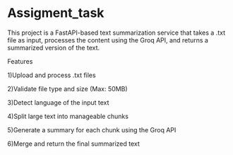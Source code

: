 # Assigment_task
This project is a FastAPI-based text summarization service that takes a .txt file as input, processes the content using the Groq API, and returns a summarized version of the text.

Features

1)Upload and process .txt files

2)Validate file type and size (Max: 50MB)

3)Detect language of the input text

4)Split large text into manageable chunks

5)Generate a summary for each chunk using the Groq API

6)Merge and return the final summarized text
